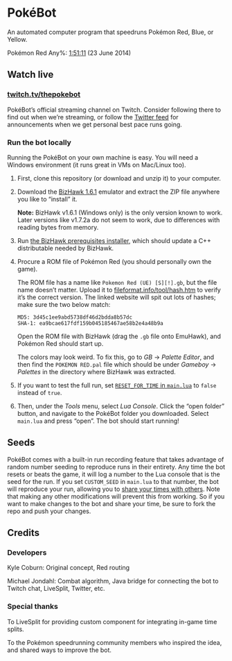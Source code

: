 # PokéBot

An automated computer program that speedruns Pokémon Red, Blue, or Yellow.

Pokémon Red Any%: [1:51:11](https://www.youtube.com/watch?v=M4pOlQ-mIoc) (23 June 2014)

## Watch live

### [twitch.tv/thepokebot](http://www.twitch.tv/thepokebot)

PokéBot’s official streaming channel on Twitch. Consider following there to find out when we’re streaming, or follow the [Twitter feed](https://twitter.com/thepokebot) for announcements when we get personal best pace runs going.

### Run the bot locally

Running the PokéBot on your own machine is easy. You will need a Windows environment (it runs great in VMs on Mac/Linux too).

1. First, clone this repository (or download and unzip it) to your computer.

2. Download the [BizHawk 1.6.1](http://sourceforge.net/projects/bizhawk/files/BizHawk/BizHawk-1.6.1.zip/download) emulator and extract the ZIP file anywhere you like to “install” it.

    **Note:** BizHawk v1.6.1 (Windows only) is the only version known to work. Later versions like v1.7.2a do not seem to work, due to differences with reading bytes from memory.

3. Run [the BizHawk prerequisites installer](http://sourceforge.net/projects/bizhawk/files/Prerequisites/bizhawk_prereqs_v1.1.zip/download), which should update a C++ distributable needed by BizHawk.

4. Procure a ROM file of Pokémon Red (you should personally own the game).

    The ROM file has a name like `Pokemon Red (UE) [S][!].gb`, but the file name doesn’t matter. Upload it to [fileformat.info/tool/hash.htm](http://www.fileformat.info/tool/hash.htm) to verify it’s the correct version. The linked website will spit out lots of hashes; make sure the two below match:

    ```
    MD5: 3d45c1ee9abd5738df46d2bdda8b57dc
    SHA-1: ea9bcae617fdf159b045185467ae58b2e4a48b9a
    ```

    Open the ROM file with BizHawk (drag the `.gb` file onto EmuHawk), and Pokémon Red should start up.

    The colors may look weird. To fix this, go to _GB_ → _Palette Editor_, and then find the `POKEMON RED.pal` file which should be under _Gameboy_ → _Palettes_ in the directory where BizHawk was extracted.

5. If you want to test the full run, set [`RESET_FOR_TIME` in `main.lua`](https://github.com/kylecoburn/PokeBot/blob/0fd1258ca17f7d74edbac72fa0afc2b5c6d58bb3/main.lua#L3) to `false` instead of `true`.

6. Then, under the _Tools_ menu, select _Lua Console_. Click the “open folder” button, and navigate to the PokéBot folder you downloaded. Select `main.lua` and press “open”. The bot should start running!

## Seeds

PokéBot comes with a built-in run recording feature that takes advantage of random number seeding to reproduce runs in their entirety. Any time the bot resets or beats the game, it will log a number to the Lua console that is the seed for the run. If you set `CUSTOM_SEED` in `main.lua` to that number, the bot will reproduce your run, allowing you to [share your times with others](Seeds.md). Note that making any other modifications will prevent this from working. So if you want to make changes to the bot and share your time, be sure to fork the repo and push your changes.

## Credits

### Developers

Kyle Coburn: Original concept, Red routing

Michael Jondahl: Combat algorithm, Java bridge for connecting the bot to Twitch chat, LiveSplit, Twitter, etc.

### Special thanks

To LiveSplit for providing custom component for integrating in-game time splits.

To the Pokémon speedrunning community members who inspired the idea, and shared ways to improve the bot.

